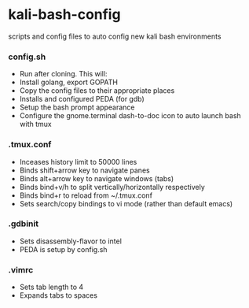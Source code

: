 # kali-bash-config
scripts and config files to auto config new kali bash environments

### config.sh
* Run after cloning. This will:
* Install golang, export GOPATH
* Copy the config files to their appropriate places
* Installs and configured PEDA (for gdb)
* Setup the bash prompt appearance
* Configure the gnome.terminal dash-to-doc icon to auto launch bash with tmux

### .tmux.conf
* Inceases history limit to 50000 lines
* Binds shift+arrow key to navigate panes
* Binds alt+arrow key to navigate windows (tabs)
* Binds bind+v/h to split vertically/horizontally respectively
* Binds bind+r to reload from ~/.tmux.conf
* Sets search/copy bindings to vi mode (rather than default emacs)

### .gdbinit
* Sets disassembly-flavor to intel
* PEDA is setup by config.sh

### .vimrc
* Sets tab length to 4
* Expands tabs to spaces
